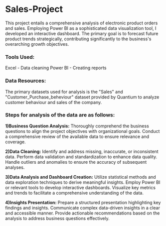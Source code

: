 # Sales-Project
This project entails a comprehensive analysis of electronic product orders and sales. Employing Power BI as a sophisticated data visualization tool, I developed an interactive dashboard. The primary goal is to forecast future product trends strategically, contributing significantly to the business's overarching growth objectives.

### Tools Used:
Excel - Data cleaning Power BI - Creating reports

### Data Resources:
The primary datasets used for analysis is the "Sales" and "Customer_Purchase_beheviour" dataset provided by Quantium to analyze customer behaviour and sales of the company.

### Steps for analysis of the data are as follows:
**1)Business Question Analysis:**
Thoroughly comprehend the business questions to align the project objectives with organizational goals. 
Conduct a comprehensive review of the available data to ensure relevance and coverage.

**2)Data Cleaning:**
Identify and address missing, inaccurate, or inconsistent data. 
Perform data validation and standardization to enhance data quality. 
Handle outliers and anomalies to ensure the accuracy of subsequent analyses.

**3)Data Analysis and Dashboard Creation:**
Utilize statistical methods and data exploration techniques to derive meaningful insights. 
Employ Power BI or relevant tools to develop interactive dashboards. 
Visualize key metrics and trends to facilitate a comprehensive understanding of the data.

**4)Insights Presentation:**
Prepare a structured presentation highlighting key findings and insights. 
Communicate complex data-driven insights in a clear and accessible manner.
Provide actionable recommendations based on the analysis to address business questions effectively.

